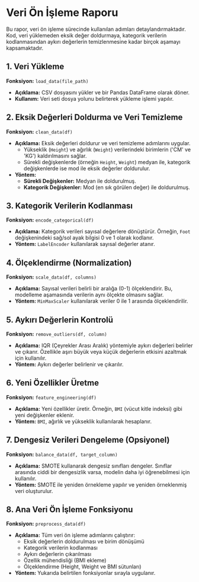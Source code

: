 # Veri Ön İşleme Raporu

Bu rapor, veri ön işleme sürecinde kullanılan adımları detaylandırmaktadır. Kod, veri yüklemeden eksik değer doldurmaya, kategorik verilerin kodlanmasından aykırı değerlerin temizlenmesine kadar birçok aşamayı kapsamaktadır.

## 1. Veri Yükleme
**Fonksiyon:** `load_data(file_path)`
- **Açıklama:** CSV dosyasını yükler ve bir Pandas DataFrame olarak döner.
- **Kullanım:** Veri seti dosya yolunu belirterek yükleme işlemi yapılır.

## 2. Eksik Değerleri Doldurma ve Veri Temizleme
**Fonksiyon:** `clean_data(df)`
- **Açıklama:** Eksik değerleri doldurur ve veri temizleme adımlarını uygular. 
  - Yükseklik (`Height`) ve ağırlık (`Weight`) verilerindeki birimlerin ('CM' ve 'KG') kaldırılmasını sağlar.
  - Sürekli değişkenlerde (örneğin `Height`, `Weight`) medyan ile, kategorik değişkenlerde ise mod ile eksik değerler doldurulur.
- **Yöntem:** 
  - **Sürekli Değişkenler:** Medyan ile doldurulmuş.
  - **Kategorik Değişkenler:** Mod (en sık görülen değer) ile doldurulmuş.

## 3. Kategorik Verilerin Kodlanması
**Fonksiyon:** `encode_categorical(df)`
- **Açıklama:** Kategorik verileri sayısal değerlere dönüştürür. Örneğin, `Foot` değişkenindeki sağ/sol ayak bilgisi 0 ve 1 olarak kodlanır.
- **Yöntem:** `LabelEncoder` kullanılarak sayısal değerler atanır.

## 4. Ölçeklendirme (Normalization)
**Fonksiyon:** `scale_data(df, columns)`
- **Açıklama:** Sayısal verileri belirli bir aralığa (0-1) ölçeklendirir. Bu, modelleme aşamasında verilerin aynı ölçekte olmasını sağlar.
- **Yöntem:** `MinMaxScaler` kullanılarak veriler 0 ile 1 arasında ölçeklendirilir.

## 5. Aykırı Değerlerin Kontrolü
**Fonksiyon:** `remove_outliers(df, column)`
- **Açıklama:** IQR (Çeyrekler Arası Aralık) yöntemiyle aykırı değerleri belirler ve çıkarır. Özellikle aşırı büyük veya küçük değerlerin etkisini azaltmak için kullanılır.
- **Yöntem:** Aykırı değerler belirlenir ve çıkarılır.

## 6. Yeni Özellikler Üretme
**Fonksiyon:** `feature_engineering(df)`
- **Açıklama:** Yeni özellikler üretir. Örneğin, `BMI` (vücut kitle indeksi) gibi yeni değişkenler eklenir.
- **Yöntem:** `BMI`, ağırlık ve yükseklik kullanılarak hesaplanır.

## 7. Dengesiz Verileri Dengeleme (Opsiyonel)
**Fonksiyon:** `balance_data(df, target_column)`
- **Açıklama:** SMOTE kullanarak dengesiz sınıfları dengeler. Sınıflar arasında ciddi bir dengesizlik varsa, modelin daha iyi öğrenebilmesi için kullanılır.
- **Yöntem:** SMOTE ile yeniden örnekleme yapılır ve yeniden örneklenmiş veri oluşturulur.

## 8. Ana Veri Ön İşleme Fonksiyonu
**Fonksiyon:** `preprocess_data(df)`
- **Açıklama:** Tüm veri ön işleme adımlarını çalıştırır:
  - Eksik değerlerin doldurulması ve birim dönüşümü
  - Kategorik verilerin kodlanması
  - Aykırı değerlerin çıkarılması
  - Özellik mühendisliği (BMI ekleme)
  - Ölçeklendirme (Height, Weight ve BMI sütunları)
- **Yöntem:** Yukarıda belirtilen fonksiyonlar sırayla uygulanır.
